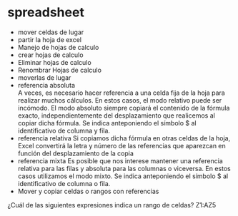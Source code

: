# spreadsheet
* mover celdas de lugar
* partir la hoja de excel
* Manejo de hojas de calculo
* crear hojas de calculo
* Eliminar hojas de calculo
* Renombrar Hojas de calculo
* moverlas de lugar
* referencia absoluta  
A veces, es necesario hacer referencia a una celda fija de la hoja para realizar muchos cálculos. En estos casos, el modo relativo puede ser incómodo. El modo absoluto siempre copiará el contenido de la fórmula exacto, independientemente del desplazamiento que realicemos al copiar dicha fórmula. Se indica anteponiendo el símbolo $ al identificativo de columna y fila.
* referencia relativa
Si copiamos dicha fórmula en otras celdas de la hoja, Excel convertirá la letra y número de las referencias que aparezcan en función del desplazamiento de la copia
* referencia mixta
Es posible que nos interese mantener una referencia relativa para las filas y absoluta para las columnas o viceversa. En estos casos utilizamos el modo mixto. Se indica anteponiendo el símbolo $ al identificativo de columna o fila.
* Mover y copiar celdas o rangos con referencias







¿Cuál de las siguientes expresiones indica un rango de celdas?
Z1:AZ5

